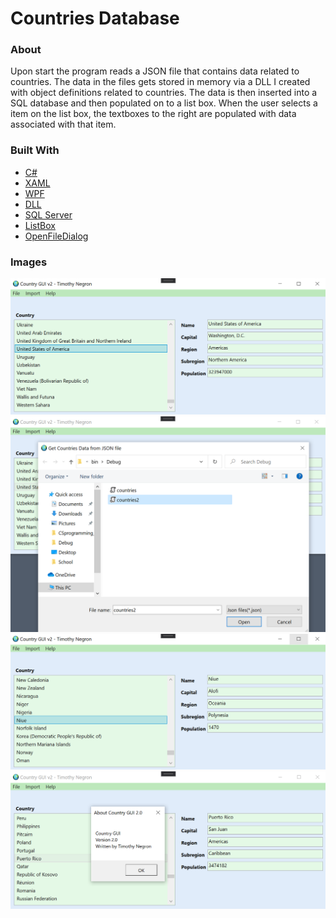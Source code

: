 # Countries Database

### About

Upon start the program reads a JSON file that contains data related to countries. The data in the files gets stored in memory via a DLL I created with object definitions related to countries. The data is then inserted into a SQL database and then populated on to a list box. When the user selects a item on the list box, the textboxes to the right are populated with data associated with that item.

### Built With

* [C#](https://docs.microsoft.com/en-us/dotnet/csharp/)
* [XAML](https://docs.microsoft.com/en-us/dotnet/desktop/wpf/fundamentals/xaml?view=netdesktop-5.0)
* [WPF](https://docs.microsoft.com/en-us/dotnet/desktop/wpf/introduction-to-wpf?view=netframeworkdesktop-4.8#program-with-wpf)
* [DLL](https://docs.microsoft.com/en-us/windows/win32/dlls/about-dynamic-link-libraries)
* [SQL Server](https://docs.microsoft.com/en-us/sql/database-engine/configure-windows/sql-server-express-localdb?view=sql-server-ver15)
* [ListBox](https://docs.microsoft.com/en-us/dotnet/api/system.windows.forms.listbox?view=net-5.0)
* [OpenFileDialog](https://docs.microsoft.com/en-us/dotnet/api/system.windows.forms.openfiledialog?view=net-5.0)

### Images

![](assets/country-database-interface-1.PNG)
![](assets/country-database-interface-2.PNG)
![](assets/country-database-interface-3.PNG)
![](assets/country-database-interface-4.PNG)